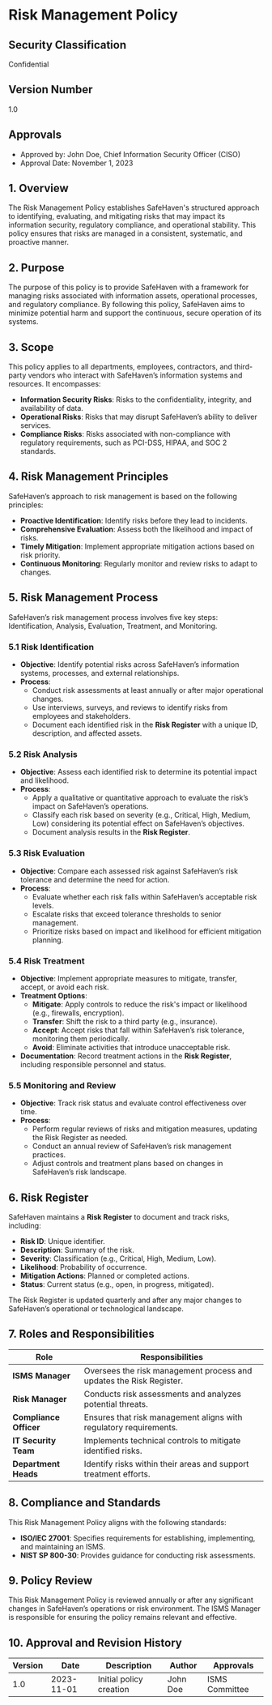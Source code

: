 # Risk Management Policy

## Security Classification
Confidential

## Version Number
1.0

## Approvals
- Approved by: John Doe, Chief Information Security Officer (CISO)
- Approval Date: November 1, 2023
  
## 1. Overview

The Risk Management Policy establishes SafeHaven's structured approach to identifying, evaluating, and mitigating risks that may impact its information security, regulatory compliance, and operational stability. This policy ensures that risks are managed in a consistent, systematic, and proactive manner.

## 2. Purpose

The purpose of this policy is to provide SafeHaven with a framework for managing risks associated with information assets, operational processes, and regulatory compliance. By following this policy, SafeHaven aims to minimize potential harm and support the continuous, secure operation of its systems.

## 3. Scope

This policy applies to all departments, employees, contractors, and third-party vendors who interact with SafeHaven’s information systems and resources. It encompasses:
- **Information Security Risks**: Risks to the confidentiality, integrity, and availability of data.
- **Operational Risks**: Risks that may disrupt SafeHaven’s ability to deliver services.
- **Compliance Risks**: Risks associated with non-compliance with regulatory requirements, such as PCI-DSS, HIPAA, and SOC 2 standards.

## 4. Risk Management Principles

SafeHaven’s approach to risk management is based on the following principles:
- **Proactive Identification**: Identify risks before they lead to incidents.
- **Comprehensive Evaluation**: Assess both the likelihood and impact of risks.
- **Timely Mitigation**: Implement appropriate mitigation actions based on risk priority.
- **Continuous Monitoring**: Regularly monitor and review risks to adapt to changes.

## 5. Risk Management Process

SafeHaven’s risk management process involves five key steps: Identification, Analysis, Evaluation, Treatment, and Monitoring.

### 5.1 Risk Identification
- **Objective**: Identify potential risks across SafeHaven’s information systems, processes, and external relationships.
- **Process**:
  - Conduct risk assessments at least annually or after major operational changes.
  - Use interviews, surveys, and reviews to identify risks from employees and stakeholders.
  - Document each identified risk in the **Risk Register** with a unique ID, description, and affected assets.

### 5.2 Risk Analysis
- **Objective**: Assess each identified risk to determine its potential impact and likelihood.
- **Process**:
  - Apply a qualitative or quantitative approach to evaluate the risk’s impact on SafeHaven’s operations.
  - Classify each risk based on severity (e.g., Critical, High, Medium, Low) considering its potential effect on SafeHaven’s objectives.
  - Document analysis results in the **Risk Register**.

### 5.3 Risk Evaluation
- **Objective**: Compare each assessed risk against SafeHaven’s risk tolerance and determine the need for action.
- **Process**:
  - Evaluate whether each risk falls within SafeHaven’s acceptable risk levels.
  - Escalate risks that exceed tolerance thresholds to senior management.
  - Prioritize risks based on impact and likelihood for efficient mitigation planning.

### 5.4 Risk Treatment
- **Objective**: Implement appropriate measures to mitigate, transfer, accept, or avoid each risk.
- **Treatment Options**:
  - **Mitigate**: Apply controls to reduce the risk's impact or likelihood (e.g., firewalls, encryption).
  - **Transfer**: Shift the risk to a third party (e.g., insurance).
  - **Accept**: Accept risks that fall within SafeHaven’s risk tolerance, monitoring them periodically.
  - **Avoid**: Eliminate activities that introduce unacceptable risk.
- **Documentation**: Record treatment actions in the **Risk Register**, including responsible personnel and status.

### 5.5 Monitoring and Review
- **Objective**: Track risk status and evaluate control effectiveness over time.
- **Process**:
  - Perform regular reviews of risks and mitigation measures, updating the Risk Register as needed.
  - Conduct an annual review of SafeHaven’s risk management practices.
  - Adjust controls and treatment plans based on changes in SafeHaven’s risk landscape.

## 6. Risk Register

SafeHaven maintains a **Risk Register** to document and track risks, including:
- **Risk ID**: Unique identifier.
- **Description**: Summary of the risk.
- **Severity**: Classification (e.g., Critical, High, Medium, Low).
- **Likelihood**: Probability of occurrence.
- **Mitigation Actions**: Planned or completed actions.
- **Status**: Current status (e.g., open, in progress, mitigated).

The Risk Register is updated quarterly and after any major changes to SafeHaven’s operational or technological landscape.

## 7. Roles and Responsibilities

| Role                       | Responsibilities                                                 |
|----------------------------|------------------------------------------------------------------|
| **ISMS Manager**           | Oversees the risk management process and updates the Risk Register. |
| **Risk Manager**           | Conducts risk assessments and analyzes potential threats.       |
| **Compliance Officer**     | Ensures that risk management aligns with regulatory requirements. |
| **IT Security Team**       | Implements technical controls to mitigate identified risks.     |
| **Department Heads**       | Identify risks within their areas and support treatment efforts.|

## 8. Compliance and Standards

This Risk Management Policy aligns with the following standards:
- **ISO/IEC 27001**: Specifies requirements for establishing, implementing, and maintaining an ISMS.
- **NIST SP 800-30**: Provides guidance for conducting risk assessments.

## 9. Policy Review

This Risk Management Policy is reviewed annually or after any significant changes in SafeHaven’s operations or risk environment. The ISMS Manager is responsible for ensuring the policy remains relevant and effective.

## 10. Approval and Revision History

| Version | Date       | Description                  | Author        | Approvals       |
|---------|------------|------------------------------|---------------|-----------------|
| 1.0     | 2023-11-01 | Initial policy creation      | John Doe    | ISMS Committee  |

